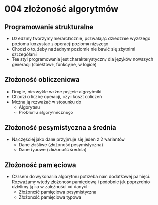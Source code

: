 # 004 złożoność algorytmów

## Programowanie strukturalne

- Dziedziny tworzymy hierarchicznie, pozwalając dziedzinie wyższego poziomu korzystać z operacji poziomu niższego
- Chodzi o to, żeby na żadnym poziomie nie bawić się zbytnimi szczegółami
- Ten styl programowania jest charakterystyczny dla języków nowszych generacji (obiektowe, funkcyjne, w logice)

## Złożoność obliczeniowa

- Drugie, niezwykle ważne pojęcie algorytmiki
- Chodzi o liczbę operacji, czyli koszt obliczeń
- Można ją rozważać w stosunku do
  - Algorytmu
  - Problemu algorytmicznego

## Złożoność pesymistyczna a średnia

- Najczęściej jako dane przyjmuje się jeden z 2 wariantów
  - Dane złośliwe (złożoność pesymistyczna)
  - Dane typowe (złożoność średnia)

## Złożoność pamięciowa

- Czasem do wykonania algorytmu potrzeba nam dodatkowej pamięci. Rozważamy wtedy złożoność pamięciową i podobnie jak poprzednio dzielimy ją na w zależności od danych:
  - Złożoność pamięciowa pesymistyczna
  - Złożoność pamięciowa typowa
